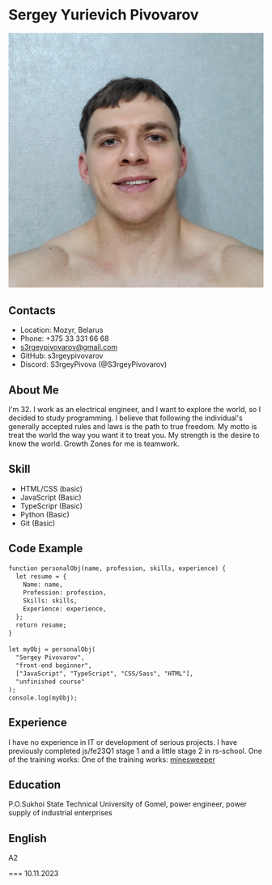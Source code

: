 # **Sergey Yurievich Pivovarov**

![My photo](my-photo.jpg)

## Contacts

- Location: Mozyr, Belarus
- Phone: +375 33 331 66 68
- <s3rgeypivovarov@gmail.com>
- GitHub: s3rgeypivovarov
- Discord: S3rgeyPivova (@S3rgeyPivovarov)

## About Me

I'm 32. I work as an electrical engineer, and I want to explore the world, so I decided to study programming.
I believe that following the individual's generally accepted rules and laws is the path to true freedom.
My motto is treat the world the way you want it to treat you.
My strength is the desire to know the world.
Growth Zones for me is teamwork.

## Skill

- HTML/CSS (basic)
- JavaScript (Basic)
- TypeScripr (Basic)
- Python (Basic)
- Git (Basic)

## Code Example

```JavsScript
function personalObj(name, profession, skills, experience) {
  let resume = {
    Name: name,
    Profession: profession,
    Skills: skills,
    Experience: experience,
  };
  return resume;
}

let myObj = personalObj(
  "Sergey Pivovarov",
  "front-end beginner",
  ["JavaScript", "TypeScript", "CSS/Sass", "HTML"],
  "unfinished course"
);
console.log(myObj);
```

## Experience

I have no experience in IT or development of serious projects. I have previously completed js/fe23Q1 stage 1 and a little stage 2 in rs-school.
One of the training works: One of the training works: [minesweeper](https://s3rgeypivovarov.github.io/minesweeper/minesweeper/)

## Education

P.O.Sukhoi State Technical University of Gomel, power engineer, power supply of industrial enterprises

## English

A2

===
10.11.2023
